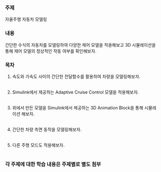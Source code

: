 <h3>주제</h3>

자율주행 자동차 모델링

<h3>내용</h3>

간단한 수식의 자동차를 모델링하여 다양한 제어 모델을 적용해보고 3D 시뮬레이션을 통해 제어 모델의 정상적인 작동 여부를 확인해보자.

<h3>목차</h3>

1. 속도와 가속도 사이의 간단한 전달함수를 활용하여 차량을 모델링해보자.</br></br>

2. Simulink에서 제공하는 Adaptive Cruise Control 모델을 적용해보자.</br></br>

3. 위에서 만든 모델을 Simulink에서 제공하는 3D Animation Block을 통해 시뮬레이션 해보자.</br></br>

4. 간단한 차량 측면 동작을 모델링해보자.</br></br>

5. 다른 주행 모드도 적용해보자.</br></br>

<h3>각 주제에 대한 학습 내용은 주제별로 별도 첨부</h3>
